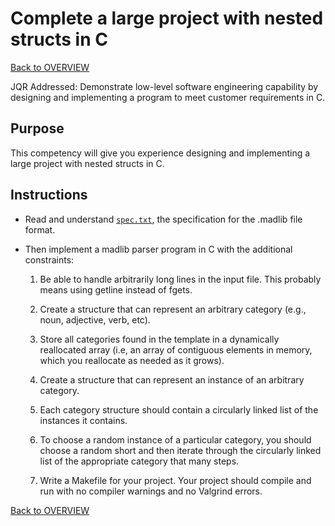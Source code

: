 # Complete a large project with nested structs in C

[Back to OVERVIEW](../../README.md)

JQR Addressed: Demonstrate low-level software engineering capability by designing and implementing a program to meet customer requirements in C.

## Purpose

This competency will give you experience designing and implementing a large
project with nested structs in C.


## Instructions

- Read and understand [`spec.txt`](./spec.txt), the specification for the
  .madlib file format.

- Then implement a madlib parser program in C with the additional constraints:
   1. Be able to handle arbitrarily long lines in the input file. This probably
      means using getline instead of fgets.

   2. Create a structure that can represent an arbitrary category (e.g., noun,
      adjective, verb, etc).

   3. Store all categories found in the template in a dynamically reallocated
      array (i.e, an array of contiguous elements in memory, which you reallocate
      as needed as it grows).

   4. Create a structure that can represent an instance of an arbitrary
      category.

   5. Each category structure should contain a circularly linked list of the
      instances it contains.

   6. To choose a random instance of a particular category, you should choose
      a random short and then iterate through the circularly linked list of the
      appropriate category that many steps.

   7. Write a Makefile for your project. Your project should compile and run
      with no compiler warnings and no Valgrind errors.

[Back to OVERVIEW](../../README.md)